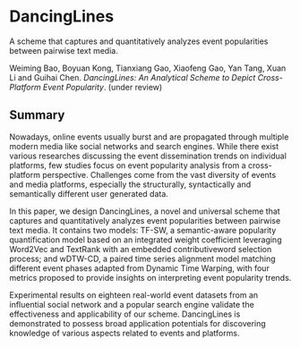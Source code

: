 # DancingLines
A scheme that captures and quantitatively analyzes event popularities between pairwise text media.

Weiming Bao, Boyuan Kong, Tianxiang Gao, Xiaofeng Gao, Yan Tang, Xuan Li and Guihai Chen. *DancingLines: An Analytical Scheme to Depict Cross-Platform
Event Popularity*. (under review)

## Summary
Nowadays, online events usually burst and are propagated through multiple modern media like social networks and search engines.
While there exist various researches discussing the event dissemination trends on individual platforms, few studies focus on event popularity analysis from a cross-platform perspective. 
Challenges come from the vast diversity of events and media platforms, especially the structurally, syntactically and semantically different user generated data.

In this paper, we design DancingLines, a novel and universal scheme that captures and quantitatively analyzes event popularities between pairwise text media. 
It contains two models: 
TF-SW, a semantic-aware popularity quantification model based on an integrated weight coefficient leveraging Word2Vec and TextRank with an embedded contributiveword selection process; 
and wDTW-CD, a paired time series alignment model matching different event phases adapted from Dynamic Time Warping, with four metrics proposed to provide insights on interpreting event popularity trends.

Experimental results on eighteen real-world event datasets from an influential social network and a popular search engine validate the effectiveness and applicability of our scheme. 
DancingLines is demonstrated to possess broad application potentials for discovering knowledge of various aspects related to events and platforms.